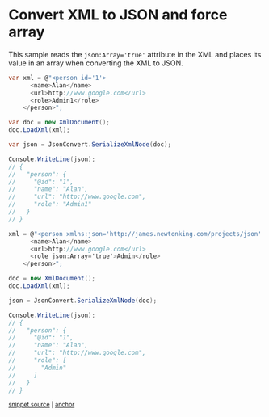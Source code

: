 # Convert XML to JSON and force array

This sample reads the `json:Array='true'` attribute in the XML and places its value in an array when converting the XML to JSON.

<!-- snippet: ConvertXmlToJsonForceArray -->
<a id='snippet-convertxmltojsonforcearray'></a>
```cs
var xml = @"<person id='1'>
      <name>Alan</name>
      <url>http://www.google.com</url>
      <role>Admin1</role>
    </person>";

var doc = new XmlDocument();
doc.LoadXml(xml);

var json = JsonConvert.SerializeXmlNode(doc);

Console.WriteLine(json);
// {
//   "person": {
//     "@id": "1",
//     "name": "Alan",
//     "url": "http://www.google.com",
//     "role": "Admin1"
//   }
// }

xml = @"<person xmlns:json='http://james.newtonking.com/projects/json' id='1'>
      <name>Alan</name>
      <url>http://www.google.com</url>
      <role json:Array='true'>Admin</role>
    </person>";

doc = new XmlDocument();
doc.LoadXml(xml);

json = JsonConvert.SerializeXmlNode(doc);

Console.WriteLine(json);
// {
//   "person": {
//     "@id": "1",
//     "name": "Alan",
//     "url": "http://www.google.com",
//     "role": [
//       "Admin"
//     ]
//   }
// }
```
<sup><a href='/src/Tests/Documentation/Samples/Xml/ConvertXmlToJsonForceArray.cs#L36-L80' title='Snippet source file'>snippet source</a> | <a href='#snippet-convertxmltojsonforcearray' title='Start of snippet'>anchor</a></sup>
<!-- endSnippet -->
